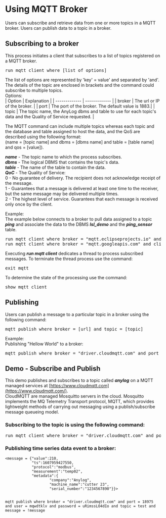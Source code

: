 # Using MQTT Broker

Users can subscribe and retrieve data from one or more topics in a MQTT broker.
Users can publish data to a topic  in a broker.

## Subscribing to a broker

This process initiates a client that subscribes to a list of topics registered on a MQTT broker.

<pre>
run mqtt client where [list of options]
</pre>
The list of options are represented by 'key' = value' and separated by 'and'.  
The details of the topic are enclosed in brackets and the command could subscribe to multiple topics.  
Options:  
| Option        | Explanation   |
| ------------- | ------------- | 
| broker  | The url or IP of the broker. |
| port  | The port of the broker. The default value is 1883.|
| topic  | The topic name, the AnyLog dbms and table to use for each topic's data and the Quality of Service requested. |

The MQTT command can include multiple topics whereas each topic and the database and table assigned to host the data, and the QoS are described using the following format:    
 (name = [topic name] and dbms = [dbms name] and table = [table name] and qos = [value]).

***name*** - The topic name to which the process subscribes.  
***dbms*** - The logical DBMS that contains the topic's data.  
***table*** - The name of the table to contain the data.  
***QoC*** - The Quality of Service:    
0 - No guarantee of delivery. The recipient does not acknowledge receipt of the message.  
1 - Guarantees that a message is delivered at least one time to the receiver, but the same message may be delivered multiple times.  
2 - The highest level of service. Guarantees that each message is received only once by the client.  

 
Example:  
The example below connects to a broker to pull data assigned to a topic ***ping*** and associate the data to the DBMS ***lsl_demo*** and the ***ping_sensor*** table.
<pre>
run mqtt client where broker = "mqtt.eclipseprojects.io" and topic = (name = $SYS/# and dbms = lsl_demo and table =ping_sensot and qos = 2)
run mqtt client where broker = "mqtt.googleapis.com" and client_id = "114497471765763749456" and project_id = "sound-micron-297304" and topic = (name = $SYS/# and dbms = lsl_demo and table =ping_sensor and qos = 1)
</pre>

Executing ***run mqtt client*** dedicates a thread to process subscribed messages. To terminate the thread process use the command:
<pre>
exit mqtt
</pre>

To determine the state of the processing use the command:
<pre>
show mqtt client
</pre>
 

## Publishing

Users can publish a message to a particular topic in a broker using the following command:  
<pre>
mqtt publish where broker = [url] and topic = [topic]
</pre>

Example:  
Publishing "Hellow World" to a broker:
<pre>
mqtt publish where broker = "driver.cloudmqtt.com" and port = 18975 and user = mqwdtklv and password = uRimssLO4dIo and topic = test and message = "hello world"
</pre>

## Demo - Subscribe and Publish

This demo publishes and subscribes to a topic called ***anylog*** on a MQTT managed services at [https://www.cloudmqtt.com](https://www.cloudmqtt.com/).  
CloudMQTT are managed Mosquitto servers in the cloud. Mosquitto implements the MQ Telemetry Transport protocol, MQTT, which provides lightweight methods of carrying out messaging using a publish/subscribe message queueing model.  

### Subscribing to the topic is using the following command:

<pre>
run mqtt client where broker = "driver.cloudmqtt.com" and port = 18975 and user = mqwdtklv and log = true  and password = uRimssLO4dIo and topic = (name = test and dbms = lsl_demo and table =ping_sensor and qos = 1)
</pre>

### Publishing time series data event to a broker:
```
<message = {"value":210,
            "ts":1607959427550,
            "protocol":"modbus",
            "measurement":"temp02",
            "metadata":{
                    "company":"Anylog",
                    "machine_name":"cutter 23",
                    "serial_number":"1234567890"}}>


mqtt publish where broker = "driver.cloudmqtt.com" and port = 18975 and user = mqwdtklv and password = uRimssLO4dIo and topic = test and message = !message
```

